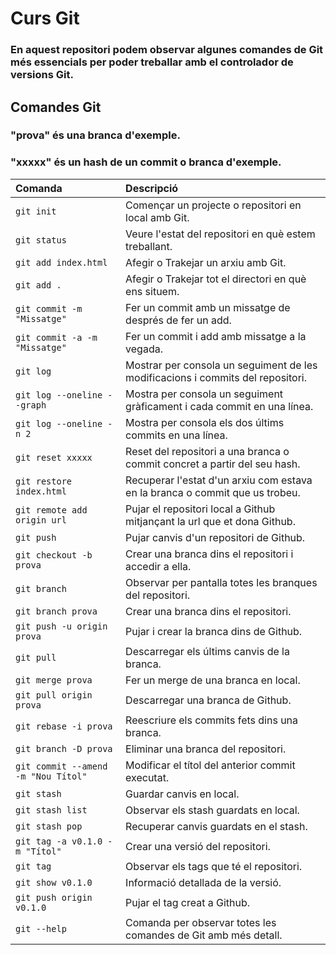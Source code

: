 # Curs Git 

### En aquest repositori podem observar algunes comandes de Git més essencials per poder treballar amb el controlador de versions Git. 

## Comandes Git 
### "prova" és una branca d'exemple.
### "xxxxx" és un hash de un commit o branca d'exemple.

| Comanda                             | Descripció                                                                        |
| :---------------------------------- | :-------------------------------------------------------------------------------- |
| `git init`                          |  Començar un projecte o repositori en local amb Git.                              |
| `git status`                        |  Veure l'estat del repositori en què estem treballant.                            |
| `git add index.html`                |  Afegir o Trakejar un arxiu amb Git.                                              |
| `git add .`                         |  Afegir o Trakejar tot el directori en què ens situem.                            |
| `git commit -m "Missatge"`          |  Fer un commit amb un missatge de després de fer un add.                          |
| `git commit -a -m "Missatge"`       |  Fer un commit i add amb missatge a la vegada.                                    |
| `git log`                           |  Mostrar per consola un seguiment de les modificacions i commits del repositori.  |
| `git log --oneline --graph`         |  Mostra per consola un seguiment gràficament i cada commit en una línea.          |
| `git log --oneline -n 2`            |  Mostra per consola els dos últims commits en una línea.                          |
| `git reset xxxxx`                   |  Reset del repositori a una branca o commit concret a partir del seu hash.        | 
| `git restore index.html`            |  Recuperar l'estat d'un arxiu com estava en la branca o commit que us trobeu.     |
| `git remote add origin url`         |  Pujar el repositori local a Github mitjançant la url que et dona Github.         | 
| `git push`                          |  Pujar canvis d'un repositori de Github.                                          |
| `git checkout -b prova`             |  Crear una branca dins el repositori i accedir a ella.                            |
| `git branch`                        |  Observar per pantalla totes les branques del repositori.                         |
| `git branch prova`                  |  Crear una branca dins el repositori.                                             |
| `git push -u origin prova`          |  Pujar i crear la branca dins de Github.                                          |
| `git pull`                          |  Descarregar els últims canvis de la branca.                                      |
| `git merge prova`                   |  Fer un merge de una branca en local.                                             |
| `git pull origin prova `            |  Descarregar una branca de Github.                                                |
| `git rebase -i prova`               |  Reescriure els commits fets dins una branca.                                     |
| `git branch -D prova`               |  Eliminar una branca del repositori.                                              |
| `git commit --amend -m "Nou Títol"` |  Modificar el títol del anterior commit executat.                                 |
| `git stash`                         |  Guardar canvis en local.                                                         |
| `git stash list`                    |  Observar els stash guardats en local.                                            |
| `git stash pop`                     |  Recuperar canvis guardats en el stash.                                           |
| `git tag -a v0.1.0 -m "Títol"`      |  Crear una versió del repositori.                                                 |
| `git tag`                           |  Observar els tags que té el repositori.                                          |
| `git show v0.1.0`                   |  Informació detallada de la versió.                                               |
| `git push origin v0.1.0`            |  Pujar el tag creat a Github.                                                     |
| `git --help`                        |  Comanda per observar totes les comandes de Git amb més detall.                   |
